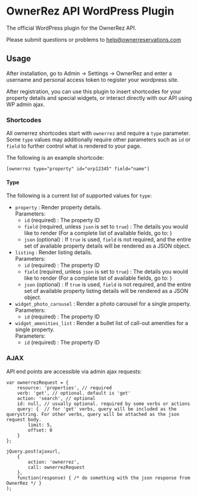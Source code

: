 # OwnerRez API WordPress Plugin

The official WordPress plugin for the OwnerRez API.

Please submit questions or problems to help@ownerreservations.com

## Usage

After installation, go to Admin -> Settings -> OwnerRez and enter a username and personal access token to register your wordpress site.
 
After registration, you can use this plugin to insert shortcodes for your property details and special widgets, or interact directly with our API using WP admin ajax.

### Shortcodes

All ownerrez shortcodes start with `ownerrez` and require a `type` parameter. Some `type` values may additionally require other parameters such as `id` or `field` to further control what is rendered to your page.

The following is an example shortcode: 

```
[ownerrez type="property" id="orp12345" field="name"]
```

#### Type

The following is a current list of supported values for `type`:

- `property` : Render property details.  
  Parameters:  
  - `id` (required) : The property ID
  - `field` (required, unless `json` is set to `true`) : The details you would like to render (For a complete list of available fields, go to: )
  - `json` (optional) : If `true` is used, `field` is not required, and the entire set of available property details will be rendered as a JSON object.
- `listing` : Render listing details.  
  Parameters:  
  - `id` (required) : The property ID
  - `field` (required, unless `json` is set to `true`) : The details you would like to render (For a complete list of available fields, go to: )
  - `json` (optional) : If `true` is used, `field` is not required, and the entire set of available property listing details will be rendered as a JSON object. 
- `widget_photo_carousel` : Render a photo carousel for a single property.  
  Parameters:  
  - `id` (required) : The property ID
- `widget_amenities_list` : Render a bullet list of call-out amenities for a single property.  
  Parameters:  
  - `id` (required) : The property ID


### AJAX

API end points are accessible via admin ajax requests:

```$javascript
var ownerrezRequest = { 
    resource: 'properties', // required
    verb: 'get', // optional. default is 'get' 
    action: 'search', // optional
    id: null, // usually optional. required by some verbs or actions 
    query: {  // for 'get' verbs, query will be included as the querystring. For other verbs, query will be attached as the json request body.
        limit: 5,
        offset: 0 
    } 
};

jQuery.post(ajaxurl, 
    { 
        action: 'ownerrez', 
        call: ownerrezRequest 
    }, 
    function(response) { /* do something with the json response from OwnerRez */ }
);
```
